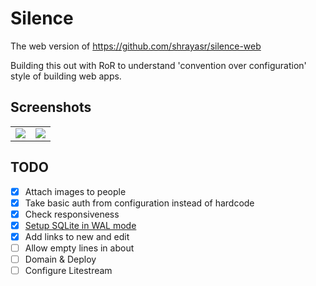 # Silence

The web version of https://github.com/shrayasr/silence-web

Building this out with RoR to understand 'convention over configuration' style of building web apps.

## Screenshots

<table>
  <tr>
    <td>
      <img src="https://github.com/user-attachments/assets/eb87cd70-89ad-4783-a2e1-dd61a1ce9915" />
    </td>
    <td>
      <img src="https://github.com/user-attachments/assets/3f9d7662-7418-4ef6-be4a-116907692a15" />
    </td>
  </tr>
</table>

## TODO 

- [X] Attach images to people
- [X] Take basic auth from configuration instead of hardcode
- [X] Check responsiveness 
- [X] [Setup SQLite in WAL mode](https://stackoverflow.com/a/56286515)
- [X] Add links to new and edit
- [ ] Allow empty lines in about
- [ ] Domain & Deploy
- [ ] Configure Litestream
